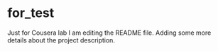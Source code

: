 # for_test
Just for Cousera lab
I am editing the README file. Adding some more details about the project description.
